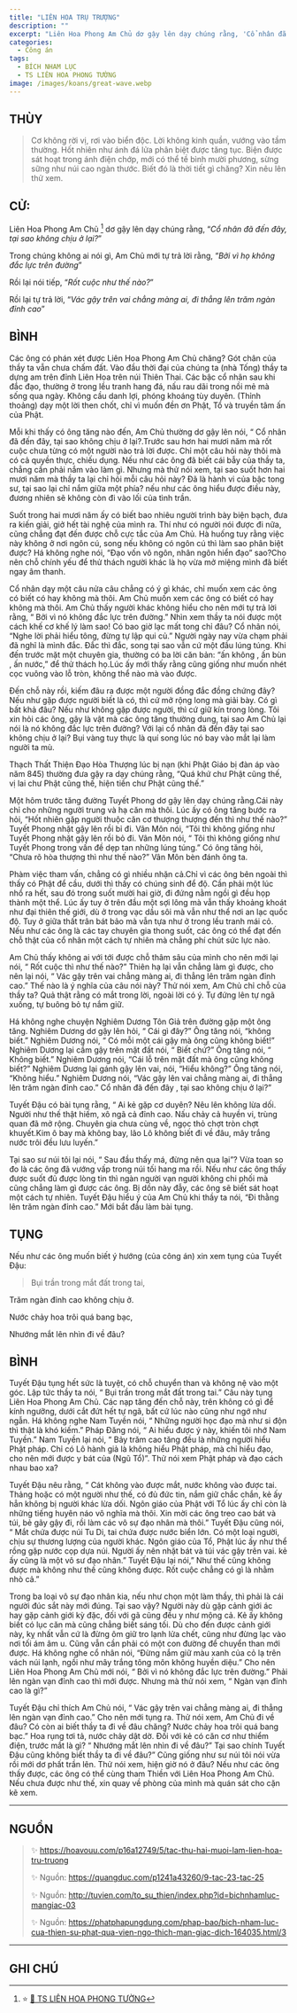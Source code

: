 ```yaml
---
title: "LIÊN HOA TRỤ TRƯỢNG"
description: ""
excerpt: "Liên Hoa Phong Am Chủ dơ gậy lên dạy chúng rằng, 'Cổ nhân đã đến đây, tại sao không chịu ở lại?'"
categories:
  - Công án
tags:
  - BÍCH NHAM LỤC
  - TS LIÊN HOA PHONG TƯỜNG
image: /images/koans/great-wave.webp
---
```


## THÙY

> Cơ không rời vị, rơi vào biển độc. Lời không kinh quần, vướng vào tầm thường.
> Hốt nhiên như ánh đá lửa phân biệt được tăng tục.
> Biện được sát hoạt trong ánh điện chớp, mới có thể tề bình mười phương, sừng sững như núi cao ngàn thước.
> Biết đó là thời tiết gì chăng? Xin nêu lên thử xem.

## CỬ:

Liên Hoa Phong Am Chủ [^1] dơ gậy lên dạy chúng rằng, “_Cổ nhân đã đến đây, tại sao không chịu ở lại?_”

Trong chúng không ai nói gì, Am Chủ mới tự trả lời rằng, “_Bởi vì họ không đắc lực trên đường_”

Rồi lại nói tiếp, “_Rốt cuộc như thế nào?_”

Rồi lại tự trả lời, “_Vác gậy trên vai chẳng màng ai, đi thẳng lên trăm ngàn đỉnh cao_”

## BÌNH

Các ông có phán xét được Liên Hoa Phong Am Chủ chăng? Gót chân của thầy ta vẫn chưa chấm đất. Vào đầu thời đại của chúng ta (nhà Tống) thầy ta dựng am trên đỉnh Liên Hoa trên núi Thiên Thai. Các bậc cổ nhân sau khi đắc đạo, thường ở trong lều tranh hang đá, nấu rau dãi trong nồi mẻ mà sống qua ngày. Không cầu danh lợi, phóng khoáng tùy duyên. (Thỉnh thoảng) dạy một lời then chốt, chỉ vì muốn đền ơn Phật, Tổ và truyền tâm ấn của Phật.

Mỗi khi thấy có ông tăng nào đến, Am Chủ thường dơ gậy lên nói, “ Cổ nhân đã đến đây, tại sao không chịu ở lại?.Trước sau hơn hai mươi năm mà rốt cuộc chưa từng có một người nào trả lời được. Chỉ một câu hỏi này thôi mà có cả quyền thực, chiếu dụng. Nếu như các ông đã biết cái bẫy của thầy ta, chẳng cần phải nắm vào làm gì. Nhưng mà thử nói xem, tại sao suốt hơn hai mươi năm mà thầy ta lại chỉ hỏi mỗi câu hỏi này? Đã là hành vi của bậc tong sư, tại sao lại chỉ nắm giữa một phía? nếu như các ông hiểu được điều này, đương nhiên sẽ không còn đi vào lối của tình trần.

Suốt trong hai mươi năm ấy có biết bao nhiêu người trình bày biện bạch, đưa ra kiến giải, giở hết tài nghệ của mình ra. Thí như có người nói được đi nữa, cũng chẳng đạt đến được chỗ cực tắc của Am Chủ. Hà huống tuy rằng việc này không ở nơi ngôn cú, song nếu không có ngôn cú thì làm sao phân biệt được? Há không nghe nói, “Đạo vốn vô ngôn, nhân ngôn hiển đạo” sao?Cho nên chỗ chính yếu để thử thách người khác là họ vừa mở miệng mình đã biết ngay âm thanh.

Cổ nhân dạy một câu nửa câu chẳng có ý gì khác, chỉ muốn xem các ông có biết có hay không mà thôi. Am Chủ muốn xem các ông có biết có hay không mà thôi. Am Chủ thấy người khác không hiểu cho nên mới tự trả lời rằng, “ Bởi vì nó không đắc lực trên đường.” Nhìn xem thầy ta nói được một cách khế cơ khế lý làm sao! Có bao giờ lạc mất tong chỉ đâu? Cổ nhân nói, “Nghe lời phải hiểu tông, đừng tự lập qui củ.” Người ngày nay vừa chạm phải đã nghĩ là mình đắc. Đắc thì đắc, song tại sao vẫn cứ một đầu lúng túng. Khi đến trước mặt một chuyên gia, thường có ba lời căn bản: “ấn không , ấn bùn , ấn nước,” để thử thách họ.Lúc ấy mới thấy rằng cũng giống như muốn nhét cọc vuông vào lỗ tròn, không thể nào mà vào được.

Đến chỗ này rồi, kiếm đâu ra được một người đồng đắc đồng chứng đây? Nếu như gặp được người biết là có, thì cứ mở rộng long mà giải bày. Có gì bất khả đâu? Nếu như không gặp được người, thì cứ giữ kín trong lòng. Tôi xin hỏi các ông, gậy là vật mà các ông tăng thường dung, tại sao Am Chủ lại nói là nó không đắc lực trên đường? Với lại cổ nhân đã đến đây tại sao không chịu ở lại? Bụi vàng tuy thực là quí song lúc nó bay vào mắt lại làm người ta mù.

Thạch Thất Thiện Đạo Hòa Thượng lúc bị nạn (khi Phật Giáo bị đàn áp vào năm 845) thường đưa gậy ra dạy chúng rằng, “Quá khứ chư Phật cũng thế, vị lai chư Phật cũng thế, hiện tiền chư Phật cũng thế.”

Một hôm trước tăng đường Tuyết Phong dơ gậy lên dạy chúng rằng.Cái này chỉ cho những người trung và hạ căn mà thôi. Lúc ấy có ông tăng bước ra hỏi, “Hốt nhiên gặp người thuộc căn cơ thượng thượng đến thì như thế nào?” Tuyết Phong nhặt gậy lên rồi bỉ đi. Vân Môn nói, “Tôi thì không giống như Tuyết Phong nhặt gậy lên rồi bỏ đi. Vân Môn nói, “ Tôi thì không giống như Tuyết Phong trong vấn đề dẹp tan những lúng túng.” Có ông tăng hỏi, “Chưa rõ hòa thượng thì như thế nào?” Vân Môn bèn đánh ông ta.

Phàm việc tham vấn, chẳng có gì nhiều nhặn cả.Chỉ vì các ông bên ngoài thì thấy có Phật để cầu, dưới thì thấy có chúng sinh để độ. Cần phải một lúc nhổ ra hết, sau đó trong suốt mười hai giờ, đi đứng nằm ngồi gì đều họp thành một thể. Lúc ấy tuy ở trên đầu một sợi lông mà vẫn thấy khoảng khoát như đại thiên thế giới, dù ở trong vạc dầu sôi mà vẫn như thể nơi an lạc quốc độ. Tuy ở giữa thất trân bát bảo mà vẫn tựa như ở trong lều tranh mái cỏ. Nếu như các ông là các tay chuyên gia thong suốt, các ông có thể đạt đến chỗ thật của cổ nhân một cách tự nhiên mà chẳng phí chút sức lực nào.

Am Chủ thấy không ai với tới được chỗ thâm sâu của mình cho nên mới lại nói, “ Rốt cuộc thì như thế nào?” Thiên hạ lại vẫn chẳng làm gì được, cho nên lại nói, “ Vác gậy trên vai chẳng màng ai, đi thẳng lên trăm ngàn đỉnh cao.” Thế nào là ý nghĩa của câu nói này? Thử nói xem, Am Chủ chỉ chỗ của thầy ta? Quả thật rằng có mắt trong lời, ngoài lời có ý. Tự đứng lên tự ngã xuống, tự buông bỏ tự nắm giữ.

Há không nghe chuyện Nghiêm Dương Tôn Giả trên đường gặp một ông tăng. Nghiêm Dương dơ gậy lên hỏi, “ Cái gì đây?” Ông tăng nói, “không biết.” Nghiêm Dương nói, “ Có mỗi một cái gậy mà ông cũng không biết!” Nghiêm Dương lại cầm gậy trên mặt đất nói, “ Biết chứ?” Ông tăng nói, “ Không biết.” Nghiêm Dương nói, “Cái lỗ trên mặt đất mà ông cũng không biết?” Nghiêm Dương lại gánh gậy lên vai, nói, “Hiểu không?” Ông tăng nói, “Không hiểu.” Nghiêm Dương nói, “Vác gậy lên vai chẳng màng ai, đi thẳng lên trăm ngàn đỉnh cao.” Cổ nhân đã đến đây , tại sao không chịu ở lại?”

Tuyết Đậu có bài tụng rằng, “ Ai kẻ gặp cơ duyên? Nêu lên không lừa dối. Người như thế thật hiếm, xô ngã cả đỉnh cao. Nấu chảy cả huyền vi, trùng quan đã mở rộng. Chuyên gia chưa cùng về, ngọc thỏ chợt tròn chợt khuyết.Kim ô bay mà không bay, lão Lô không biết đi về đâu, mây trắng nước trôi đều lưu luyến.”

Tại sao sư núi tôi lại nói, “ Sau đầu thấy má, đừng nên qua lại”? Vừa toan so đo là các ông đã vướng vấp trong núi tối hang ma rồi. Nếu như các ông thấy được suốt đủ được lòng tin thì ngàn người vạn người không chi phối mà cũng chẳng làm gì được các ông. Bị dồn này đẫy, các ông sẽ biết sát hoạt một cách tự nhiên. Tuyết Đậu hiểu ý của Am Chủ khi thầy ta nói, “Đi thằng lên trăm ngàn đỉnh cao.” Mới bắt đầu làm bài tụng.

## TỤNG

Nếu như các ông muốn biết ý hướng (của công án) xin xem tụng của Tuyết Đậu:

> Bụi trần trong mắt đất trong tai,

Trăm ngàn đỉnh cao không chịu ở.

Nước chảy hoa trôi quá bang bạc,

Nhướng mắt lên nhìn đi về đâu?

## BÌNH

Tuyết Đậu tụng hết sức là tuyệt, có chỗ chuyển than và không nệ vào một góc. Lập tức thầy ta nói, “ Bụi trần trong mắt đất trong tai.” Câu này tụng Liên Hoa Phong Am Chủ. Các nạp tăng đến chỗ này, trên không có gì để kính ngưỡng, dưới cắt đứt hết tự ngã, bất cứ lúc nào cũng như ngớ như ngẫn. Há không nghe Nam Tuyền nói, “ Những người học đạo mà như si độn thì thật là khó kiếm.” Pháp Đăng nói, “ Ai hiểu được ý này, khiến tôi nhớ Nam Tuyền.” Nam Tuyền lại nói, “ Bảy trăm cao tăng đều là những người hiểu Phật pháp. Chỉ có Lô hành giả là không hiểu Phật pháp, mà chỉ hiểu đạo, cho nên mới được y bát của (Ngũ Tổ)”. Thử nói xem Phật pháp và đạo cách nhau bao xa?

Tuyết Đậu nêu rằng, “ Cát không vào được mắt, nước không vào được tai. Thảng hoặc có một người như thế, có đủ đức tin, nắm giữ chắc chắn, kẻ ấy hẳn không bị người khác lừa dối. Ngôn giáo của Phật với Tổ lúc ấy chỉ còn là những tiếng huyên náo vô nghĩa mà thôi. Xin mời các ông treo cao bát và túi, bẻ gãy gậy đi, rồi làm các vô sự đạo nhân mà thôi.” Tuyết Đậu cũng nói, “ Mắt chứa được núi Tu Di, tai chứa được nước biển lớn. Có một loại người, chịu sự thương lượng của người khác. Ngôn giáo của Tổ, Phật lúc ấy như thể rồng gặp nước cọp dựa núi. Người ấy nên nhặt bát và túi vác gậy trên vai. kẻ ấy cũng là một vô sư đạo nhân.” Tuyết Đậu lại nói,” Như thế cũng không được mà không như thế cũng không được. Rốt cuộc chẳng có gì là nhằm nhò cả.”

Trong ba loại vô sự đạo nhân kia, nếu như chọn một làm thầy, thì phải là cái người đúc sắt này mới đúng. Tại sao vậy? Người này dù gặp cảnh giới ác hay gặp cảnh giới kỳ đặc, đối với gã cũng đều y như mộng cả. Kẻ ấy không biết có lục căn mà cũng chẳng biết sáng tối. Dù cho đến được cảnh giới này, kỵ nhất vẫn cứ là đừng ôm giữ tro lạnh lửa chết, cũng như đừng lạc vào nơi tối ám âm u. Cũng vẫn cần phải có một con đường để chuyển than mới được. Há không nghe cổ nhân nói, “Đừng nắm giữ màu xanh của cỏ lạ trên vách núi lạnh, ngồi như mây trắng tông môn không huyền diệu.” Cho nên Liên Hoa Phong Am Chủ mới nói, “ Bởi vì nó không đắc lực trên đường.” Phải lên ngàn vạn đỉnh cao thì mới được. Nhưng mà thử nói xem, “ Ngàn vạn đỉnh cao là gì?”

Tuyết Đậu chỉ thích Am Chủ nói, “ Vác gậy trên vai chẳng màng ai, đi thẳng lên ngàn vạn đỉnh cao.” Cho nên mới tụng ra. Thử nói xem, Am Chủ đi về đâu? Có còn ai biết thầy ta đi về đâu chăng? Nước chảy hoa trôi quá bang bạc.” Hoa rụng tơi tả, nước chảy dật dờ. Đối với kẻ có căn cơ như thiểm điện, trước mắt là gì? “ Nhướng mắt lên nhìn đi về đâu?” Tại sao chính Tuyết Đậu cũng không biết thầy ta đi về đâu?” Cũng giống như sư núi tôi nói vừa rồi mới dơ phất trần lên. Thử nói xem, hiện giờ nó ở đâu? Nếu như các ông thấy được, các ông có thể cùng tham Thiền với Liên Hoa Phong Am Chủ. Nếu chưa được như thế, xin quay về phòng của mình mà quán sát cho cặn kẽ xem.

<hr class="blog-rule" />

## NGUỒN

> ✨ https://hoavouu.com/p16a12749/5/tac-thu-hai-muoi-lam-lien-hoa-tru-truong
>
> ✨ Nguồn: https://quangduc.com/p1241a43260/9-tac-23-tac-25
>
> ✨ Nguồn: http://tuvien.com/to_su_thien/index.php?id=bichnhamluc-mangiac-03
>
> ✨ Nguồn: https://phatphapungdung.com/phap-bao/bich-nham-luc-cua-thien-su-phat-qua-vien-ngo-thich-man-giac-dich-164035.html/3

<hr class="blog-rule" />

## GHI CHÚ

[^1]: ⭐️ <a href="/masters/ts-lien-hoa-phong-tuong/" target="_blank">🔗 TS LIÊN HOA PHONG TƯỜNG</a>
